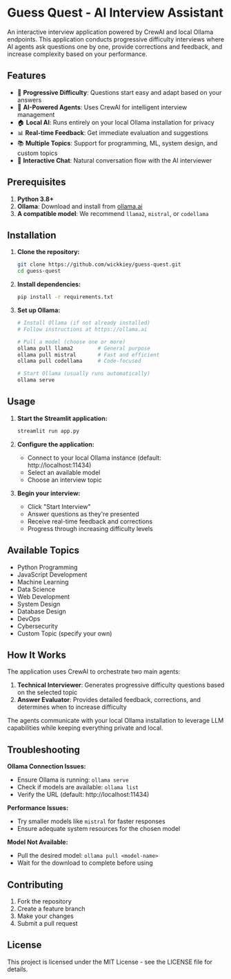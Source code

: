 # Guess Quest - AI Interview Assistant

An interactive interview application powered by CrewAI and local Ollama endpoints. This application conducts progressive difficulty interviews where AI agents ask questions one by one, provide corrections and feedback, and increase complexity based on your performance.

## Features

- 🎯 **Progressive Difficulty**: Questions start easy and adapt based on your answers
- 🤖 **AI-Powered Agents**: Uses CrewAI for intelligent interview management
- 🏠 **Local AI**: Runs entirely on your local Ollama installation for privacy
- 📊 **Real-time Feedback**: Get immediate evaluation and suggestions
- 📚 **Multiple Topics**: Support for programming, ML, system design, and custom topics
- 💬 **Interactive Chat**: Natural conversation flow with the AI interviewer

## Prerequisites

1. **Python 3.8+**
2. **Ollama**: Download and install from [ollama.ai](https://ollama.ai)
3. **A compatible model**: We recommend `llama2`, `mistral`, or `codellama`

## Installation

1. **Clone the repository:**
   ```bash
   git clone https://github.com/wickkiey/guess-quest.git
   cd guess-quest
   ```

2. **Install dependencies:**
   ```bash
   pip install -r requirements.txt
   ```

3. **Set up Ollama:**
   ```bash
   # Install Ollama (if not already installed)
   # Follow instructions at https://ollama.ai
   
   # Pull a model (choose one or more)
   ollama pull llama2        # General purpose
   ollama pull mistral       # Fast and efficient
   ollama pull codellama     # Code-focused
   
   # Start Ollama (usually runs automatically)
   ollama serve
   ```

## Usage

1. **Start the Streamlit application:**
   ```bash
   streamlit run app.py
   ```

2. **Configure the application:**
   - Connect to your local Ollama instance (default: http://localhost:11434)
   - Select an available model
   - Choose an interview topic

3. **Begin your interview:**
   - Click "Start Interview"
   - Answer questions as they're presented
   - Receive real-time feedback and corrections
   - Progress through increasing difficulty levels

## Available Topics

- Python Programming
- JavaScript Development  
- Machine Learning
- Data Science
- Web Development
- System Design
- Database Design
- DevOps
- Cybersecurity
- Custom Topic (specify your own)

## How It Works

The application uses CrewAI to orchestrate two main agents:

1. **Technical Interviewer**: Generates progressive difficulty questions based on the selected topic
2. **Answer Evaluator**: Provides detailed feedback, corrections, and determines when to increase difficulty

The agents communicate with your local Ollama installation to leverage LLM capabilities while keeping everything private and local.

## Troubleshooting

**Ollama Connection Issues:**
- Ensure Ollama is running: `ollama serve`
- Check if models are available: `ollama list`
- Verify the URL (default: http://localhost:11434)

**Performance Issues:**
- Try smaller models like `mistral` for faster responses
- Ensure adequate system resources for the chosen model

**Model Not Available:**
- Pull the desired model: `ollama pull <model-name>`
- Wait for the download to complete before using

## Contributing

1. Fork the repository
2. Create a feature branch
3. Make your changes
4. Submit a pull request

## License

This project is licensed under the MIT License - see the LICENSE file for details. 
